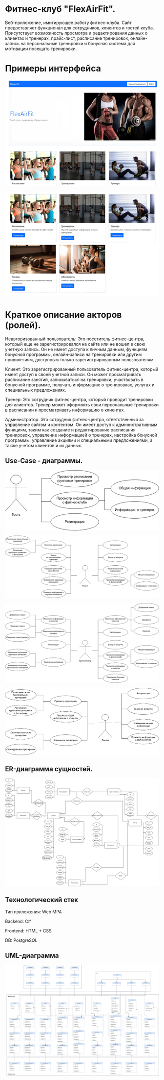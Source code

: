 # Фитнес-клуб "FlexAirFit".

Веб-приложение, имитирующее работу фитнес-клуба. Сайт предоставляет функционал для сотрудников, клиентов и гостей клуба. Присутствует возможность просмотра и редактирования данных о клиентах и тренерах, прайс-лист, расписание тренировок, онлайн-запись на персональные тренировки и бонусная система для мотивации посещать тренировки.

# Примеры интерфейса

![interface1](./img/example1.jpg)

![interface2](./img/example2.jpg)

# Краткое описание акторов (ролей).

Неавторизованный пользователь: Это посетитель фитнес-центра, который еще не зарегистрировался на сайте или не вошел в свою учетную запись. Он не имеет доступа к личным данным, функциям бонусной программы, онлайн-записи на тренировки или другим привилегиям, доступным только зарегистрированным пользователям.

Клиент: Это зарегистрированный пользователь фитнес-центра, который имеет доступ к своей учетной записи. Он может просматривать расписание занятий, записываться на тренировки, участвовать в бонусной программе, получать информацию о тренировках, услугах и специальных предложениях.

Тренер: Это сотрудник фитнес-центра, который проводит тренировки для клиентов. Тренер может оформлять свои персональные тренировки в расписании и просматривать информацию о клиентах.

Администратор: Это сотрудник фитнес-центра, ответственный за управление сайтом и контентом. Он имеет доступ к административным функциям, таким как создание и редактирование расписания тренировок, управление информацией о тренерах, настройка бонусной программы, управление акциями и специальными предложениями, а также учетом клиентов и их данных.

## Use-Case - диаграммы. 

![usecase-guest](./img/usecase-guest.png)

![usecase-client](./img/usecase-client.png)

![usecase-admin](./img/usecase-admin.png)

![usecase-trainer](./img/usecase-trainer.png)

## ER-диаграмма сущностей.

![er](./img/er.png)

## Технологический стек

Тип приложения: Web MPA

Backend: C#

Frontend: HTML + CSS

DB: PostgreSQL

## UML-диаграмма

![UML диаграмма компонента доступа к данным](./img/uml.png)
